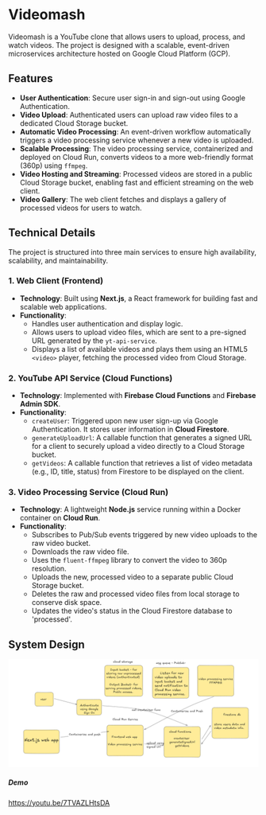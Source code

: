 # Videomash

Videomash is a YouTube clone that allows users to upload, process, and watch videos. The project is designed with a scalable, event-driven microservices architecture hosted on Google Cloud Platform (GCP).

## Features

- **User Authentication**: Secure user sign-in and sign-out using Google Authentication.
- **Video Upload**: Authenticated users can upload raw video files to a dedicated Cloud Storage bucket.
- **Automatic Video Processing**: An event-driven workflow automatically triggers a video processing service whenever a new video is uploaded.
- **Scalable Processing**: The video processing service, containerized and deployed on Cloud Run, converts videos to a more web-friendly format (360p) using `ffmpeg`.
- **Video Hosting and Streaming**: Processed videos are stored in a public Cloud Storage bucket, enabling fast and efficient streaming on the web client.
- **Video Gallery**: The web client fetches and displays a gallery of processed videos for users to watch.

## Technical Details

The project is structured into three main services to ensure high availability, scalability, and maintainability.

### 1. Web Client (Frontend)

- **Technology**: Built using **Next.js**, a React framework for building fast and scalable web applications.
- **Functionality**:
  - Handles user authentication and display logic.
  - Allows users to upload video files, which are sent to a pre-signed URL generated by the `yt-api-service`.
  - Displays a list of available videos and plays them using an HTML5 `<video>` player, fetching the processed video from Cloud Storage.

### 2. YouTube API Service (Cloud Functions)

- **Technology**: Implemented with **Firebase Cloud Functions** and **Firebase Admin SDK**.
- **Functionality**:
  - `createUser`: Triggered upon new user sign-up via Google Authentication. It stores user information in **Cloud Firestore**.
  - `generateUploadUrl`: A callable function that generates a signed URL for a client to securely upload a video directly to a Cloud Storage bucket.
  - `getVideos`: A callable function that retrieves a list of video metadata (e.g., ID, title, status) from Firestore to be displayed on the client.

### 3. Video Processing Service (Cloud Run)

- **Technology**: A lightweight **Node.js** service running within a Docker container on **Cloud Run**.
- **Functionality**:
  - Subscribes to Pub/Sub events triggered by new video uploads to the raw video bucket.
  - Downloads the raw video file.
  - Uses the `fluent-ffmpeg` library to convert the video to 360p resolution.
  - Uploads the new, processed video to a separate public Cloud Storage bucket.
  - Deletes the raw and processed video files from local storage to conserve disk space.
  - Updates the video's status in the Cloud Firestore database to 'processed'.

## System Design
![Videomash System Design Drawing](videomash_sd.png)

##### Demo
https://youtu.be/7TVAZLHtsDA
